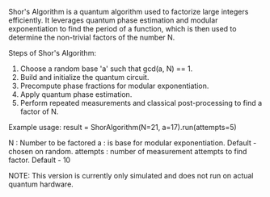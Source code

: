 Shor's Algorithm is a quantum algorithm used to factorize large integers efficiently.
It leverages quantum phase estimation and modular exponentiation to find the period
of a function, which is then used to determine the non-trivial factors of the number N.

Steps of Shor's Algorithm:
1. Choose a random base 'a' such that gcd(a, N) == 1.
2. Build and initialize the quantum circuit.
3. Precompute phase fractions for modular exponentiation.
4. Apply quantum phase estimation.
5. Perform repeated measurements and classical post-processing to find a factor of N.

Example usage:
result = ShorAlgorithm(N=21, a=17).run(attempts=5)

N : Number to be factored
a : is base for modular exponentiation. Default - chosen on random.
attempts : number of measurement attempts to find factor. Default - 10

NOTE: This version is currently only simulated and does not run on actual quantum hardware.
